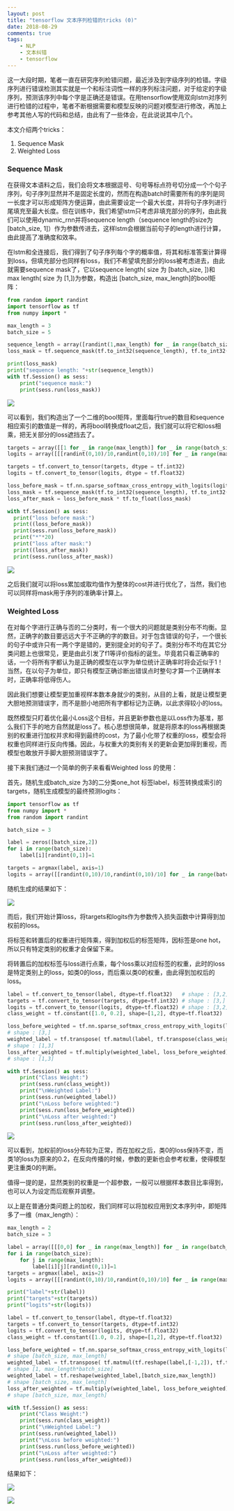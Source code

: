 ```yaml
---
layout: post
title: "tensorflow 文本序列检错的tricks (0)"
date: 2018-08-29
comments: true
tags: 
	- NLP
	- 文本纠错
	- tensorflow
---
```


这一大段时期，笔者一直在研究序列检错问题，最近涉及到字级序列的检错。字级序列进行错误检测其实就是一个和标注词性一样的序列标注问题，对于给定的字级序列，预测该序列中每个字是正确还是错误。在用tensorflow使用双向lstm对序列进行检错的过程中，笔者不断根据需要和模型反映的问题对模型进行修改，再加上参考其他人写的代码和总结，由此有了一些体会，在此说说其中几个。

本文介绍两个tricks：

1.  Sequence Mask
2.  Weighted Loss

<!-- more -->

### Sequence Mask

在获得文本语料之后，我们会将文本根据逗号、句号等标点符号切分成一个个句子序列，句子序列显然并不是固定长度的，然而在构造batch时需要所有的序列是同一长度才可以形成矩阵方便运算，由此需要设定一个最大长度，并将句子序列进行尾填充至最大长度。但在训练中，我们希望lstm只考虑非填充部分的序列，由此我们可以使用dynamic_rnn并将sequence length（sequence length的size为[batch_size, 1]）作为参数传进去，这样lstm会根据当前句子的length进行计算，由此提高了准确度和效率。

在lstm和全连接后，我们得到了句子序列每个字的概率值，将其和标准答案计算得到loss，但填充部分也同样有loss，我们不希望填充部分的loss被考虑进去，由此就需要sequence mask了，它以sequence length( size 为 [batch_size, ])和max length( size 为 [1,])为参数，构造出 [batch_size, max_length]的bool矩阵：

```python
from random import randint
import tensorflow as tf
from numpy import *

max_length = 3
batch_size = 5

sequence_length = array([randint(1,max_length) for _ in range(batch_size)])
loss_mask = tf.sequence_mask(tf.to_int32(sequence_length), tf.to_int32(max_length))

print(loss_mask)
print("sequence length: "+str(sequence_length))
with tf.Session() as sess:
	print("sequence mask:")
	print(sess.run(loss_mask))
```

![](http://ot1c7ttzm.bkt.clouddn.com/tf_trick_smask0.png)

可以看到，我们构造出了一个二维的bool矩阵，里面每行true的数目和sequence相应索引的数值是一样的，再将bool转换成float之后，我们就可以将它和loss相乘，把无关部分的loss遮挡去了。

```python
targets = array([[1 for _ in range(max_length)] for _ in range(batch_size)])
logits = array([[[randint(0,10)/10,randint(0,10)/10] for _ in range(max_length)] for _ in range(batch_size)])

targets = tf.convert_to_tensor(targets, dtype = tf.int32)
logits = tf.convert_to_tensor(logits, dtype = tf.float32)

loss_before_mask = tf.nn.sparse_softmax_cross_entropy_with_logits(logits=logits, labels=targets)
loss_mask = tf.sequence_mask(tf.to_int32(sequence_length), tf.to_int32(max_length))
loss_after_mask = loss_before_mask * tf.to_float(loss_mask)

with tf.Session() as sess:
  print("loss before mask:")
  print((loss_before_mask))
  print(sess.run(loss_before_mask))
  print("*"*20)
  print("loss after mask:")
  print((loss_after_mask))
  print(sess.run(loss_after_mask))
```

![](http://ot1c7ttzm.bkt.clouddn.com/tf_trick_smask1.png)

之后我们就可以将loss累加或取均值作为整体的cost并进行优化了，当然，我们也可以同样将mask用于序列的准确率计算上。



### Weighted Loss

在对每个字进行正确与否的二分类时，有一个很大的问题就是类别分布不均衡。显然，正确字的数目要远远大于不正确的字的数目。对于包含错误的句子，一个很长的句子中或许只有一两个字是错的，更别提全对的句子了。类别分布不均在其它分类问题上也很常见，更是由此引发了f1等评价指标的诞生。毕竟若只看正确率的话，一个将所有字都认为是正确的模型在以字为单位统计正确率时将会近似于1！当然，在以句子为单位，即只有模型正确诊断出错误点时整句才算一个正确样本时，正确率将低得伤人。

因此我们想要让模型更加重视样本数本身就少的类别，从目的上看，就是让模型更大胆地预测错误字，而不是胆小地把所有字都标记为正确，以此求得较小的loss。

既然模型只盯着优化最小Loss这个目标，并且更新参数也是以Loss作为基准，那么我们下手的地方自然就是loss了。核心思想很简单，就是将原本的loss再根据类别的权重进行加权并求和得到最终的cost，为了最小化带了权重的loss，模型会将权重也同样进行反向传播。因此，与权重大的类别有关的更新会更加得到重视，而模型也敢放开手脚大胆预测错误字了。

接下来我们通过一个简单的例子来看看Weighted loss 的使用：

首先，随机生成batch_size 为3的二分类one_hot 标签label，标签转换成索引的targets，随机生成模型的最终预测logits：

```python
import tensorflow as tf
from numpy import *
from random import randint

batch_size = 3

label = zeros([batch_size,2])
for i in range(batch_size):
	label[i][randint(0,1)]=1

targets = argmax(label, axis=1)
logits = array([[randint(0,10)/10,randint(0,10)/10] for _ in range(batch_size)])
```

随机生成的结果如下：

![](http://ot1c7ttzm.bkt.clouddn.com/tf_csc_trick0_result0.png)

而后，我们开始计算loss，将targets和logits作为参数传入损失函数中计算得到加权前的loss。

将标签和转置后的权重进行矩阵乘，得到加权后的标签矩阵，因标签是one hot，所以只有特定类别的权重才会保留下来。

将转置后的加权标签与loss进行点乘，每个loss乘以对应标签的权重，此时的loss是特定类别上的loss，如类0的loss，而后乘以类0的权重，由此得到加权后的loss。

```python
label = tf.convert_to_tensor(label, dtype=tf.float32)	# shape : [3,2]
targets = tf.convert_to_tensor(targets, dtype=tf.int32)	# shape : [3,]
logits = tf.convert_to_tensor(logits, dtype=tf.float32)	# shape : [3,2]
class_weight = tf.constant([1.0, 0.2], shape=[1,2], dtype=tf.float32)  # shape : [1,2]

loss_before_weighted = tf.nn.sparse_softmax_cross_entropy_with_logits(logits = logits, labels=targets)
# shape : [3,]
weighted_label = tf.transpose( tf.matmul(label, tf.transpose(class_weight)) )	
# shape : [1,3]
loss_after_weighted = tf.multiply(weighted_label, loss_before_weighted)	
# shape : [1,3]

with tf.Session() as sess:
	print("Class Weight:")
	print(sess.run(class_weight))
	print("\nWeighted Label:")
	print(sess.run(weighted_label))
	print("\nLoss before weighted:")
	print(sess.run(loss_before_weighted))
	print("\nLoss after weighted:")
	print(sess.run(loss_after_weighted))

```

![](http://ot1c7ttzm.bkt.clouddn.com/tf_csc_trick0_result1.png)

可以看到，加权前的loss分布较为正常，而在加权之后，类0的loss保持不变，而类1的loss为原来的0.2，在反向传播的时候，参数的更新也会参考权重，使得模型更注重类0的判断。

值得一提的是，显然类别的权重是一个超参数，一般可以根据样本数目比率得到，也可以人为设定而后观察并调整。

以上是在普通分类问题上的加权，我们同样可以将加权应用到文本序列中，即矩阵多了一维（max_length）：

```python
max_length = 2
batch_size = 3

label = array([[[0,0] for _ in range(max_length)] for _ in range(batch_size)])
for i in range(batch_size):
	for j in range(max_length):
		label[i][j][randint(0,1)]=1
targets = argmax(label, axis=2)
logits = array([[[randint(0,10)/10,randint(0,10)/10] for _ in range(max_length)] for _ in range(batch_size)])

print("label"+str(label))
print("targets"+str(targets))
print("logits"+str(logits))

label = tf.convert_to_tensor(label, dtype=tf.float32)
targets = tf.convert_to_tensor(targets, dtype=tf.int32)
logits = tf.convert_to_tensor(logits, dtype=tf.float32)
class_weight = tf.constant([1.0, 0.2], shape=[1,2], dtype=tf.float32)

loss_before_weighted = tf.nn.sparse_softmax_cross_entropy_with_logits(logits = logits, labels=targets)
# shape [batch_size, max_length]
weighted_label = tf.transpose( tf.matmul(tf.reshape(label,[-1,2]), tf.transpose(class_weight)) ) 
# shape [1, max_length*batch_size]
weighted_label = tf.reshape(weighted_label,[batch_size,max_length])
# shape [batch_size, max_length]
loss_after_weighted = tf.multiply(weighted_label, loss_before_weighted)
# shape [batch_size, max_length]

with tf.Session() as sess:
	print("Class Weight:")
	print(sess.run(class_weight))
	print("\nWeighted Label:")
	print(sess.run(weighted_label))
	print("\nLoss before weighted:")
	print(sess.run(loss_before_weighted))
	print("\nLoss after weighted:")
	print(sess.run(loss_after_weighted))

```

结果如下：

![](http://ot1c7ttzm.bkt.clouddn.com/tf_csc_trick0_result2.png)

![](http://ot1c7ttzm.bkt.clouddn.com/tf_csc_trick0_result3.png)







